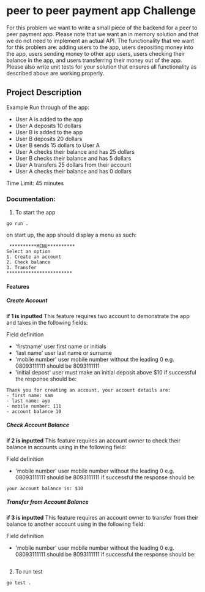 # peer to peer payment app Challenge
For this problem we want to write a small piece of the backend for a peer to peer payment app. Please note that we want an in memory solution and that we do not need to implement an actual API. The functionality that we want for this problem are: adding users to the app, users depositing money into the app, users sending money to other app users, users checking their balance in the app, and users transferring their money out of the app. Please also write unit tests for your solution that ensures all functionality as described above are working properly.

## Project Description
Example Run through of the app:
- User A is added to the app
- User A deposits 10 dollars
- User B is added to the app
- User B deposits 20 dollars
- User B sends 15 dollars to User A
- User A checks their balance and has 25 dollars
- User B checks their balance and has 5 dollars
- User A transfers 25 dollars from their account
- User A checks their balance and has 0 dollars

Time Limit: 45 minutes

### Documentation:

1. To start the app
```
go run .
```
on start up, the app should display a menu as such:
```
 **********MENU**********
Select an option
1. Create an account
2. Check balance
3. Transfer
************************
```
#### Features
##### Create Account
<b>if 1 is inputted</b>
This feature requires two account to demonstrate the app and takes in the following fields:

Field definition
 - 'firstname' user first name or initials
 - 'last name' user last name or surname
 - 'mobile number' user mobile number without the leading 0 e.g. 08093111111 should be 8093111111
 - 'initial depost' user must make an initial deposit above $10
 if successful the response should be:
 ```
 Thank you for creating an account, your account details are: 
 - first name: sam 
 - last name: ayo 
 - mobile number: 111 
 - account balance 10 
 ```
 
 ##### Check Account Balance
<b>if 2 is inputted</b>
This feature requires an account owner to check their balance in accounts using in the following field:

Field definition
 - 'mobile number' user mobile number without the leading 0 e.g. 08093111111 should be 8093111111
 if successful the response should be:
 ```
 your account balance is: $10
 ```
 
  ##### Transfer from Account Balance
<b>if 3 is inputted</b>
This feature requires an account owner to transfer from their balance to another account using in the following field:

Field definition
 - 'mobile number' user mobile number without the leading 0 e.g. 08093111111 should be 8093111111
 if successful the response should be:
 ```
 
 ```
 
2. To run test

```
go test .
```
